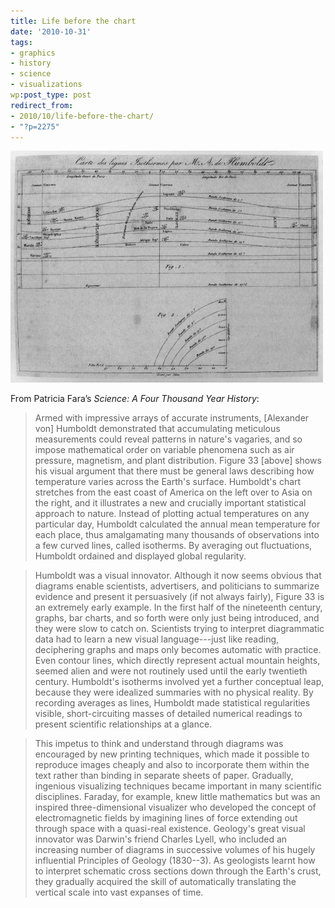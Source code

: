 ```yaml
---
title: Life before the chart
date: '2010-10-31'
tags:
- graphics
- history
- science
- visualizations
wp:post_type: post
redirect_from:
- 2010/10/life-before-the-chart/
- "?p=2275"
---
```


![Humboldt's Isotherms](/uploads/2010-10-31-Life-before-the-chart/humboldt-isotherms-500x371.png "humboldt-isotherms")

From Patricia Fara’s _Science: A Four Thousand Year History_:

> Armed with impressive arrays of accurate instruments, [Alexander von] Humboldt demonstrated that accumulating meticulous measurements could reveal patterns in nature's vagaries, and so impose mathematical order on variable phenomena such as air pressure, magnetism, and plant distribution. Figure 33 [above] shows his visual argument that there must be general laws describing how temperature varies across the Earth's surface. Humboldt's chart stretches from the east coast of America on the left over to Asia on the right, and it illustrates a new and crucially important statistical approach to nature. Instead of plotting actual temperatures on any particular day, Humboldt calculated the annual mean temperature for each place, thus amalgamating many thousands of observations into a few curved lines, called isotherms. By averaging out fluctuations, Humboldt ordained and displayed global regularity.

>

> Humboldt was a visual innovator. Although it now seems obvious that diagrams enable scientists, advertisers, and politicians to summarize evidence and present it persuasively (if not always fairly), Figure 33 is an extremely early example. In the first half of the nineteenth century, graphs, bar charts, and so forth were only just being introduced, and they were slow to catch on. Scientists trying to interpret diagrammatic data had to learn a new visual language---just like reading, deciphering graphs and maps only becomes automatic with practice. Even contour lines, which directly represent actual mountain heights, seemed alien and were not routinely used until the early twentieth century. Humboldt's isotherms involved yet a further conceptual leap, because they were idealized summaries with no physical reality. By recording averages as lines, Humboldt made statistical regularities visible, short-circuiting masses of detailed numerical readings to present scientific relationships at a glance.

>

> This impetus to think and understand through diagrams was encouraged by new printing techniques, which made it possible to reproduce images cheaply and also to incorporate them within the text rather than binding in separate sheets of paper. Gradually, ingenious visualizing techniques became important in many scientific disciplines. Faraday, for example, knew little mathematics but was an inspired three-dimensional visualizer who developed the concept of electromagnetic fields by imagining lines of force extending out through space with a quasi-real existence. Geology's great visual innovator was Darwin's friend Charles Lyell, who included an increasing number of diagrams in successive volumes of his hugely influential Principles of Geology (1830--3). As geologists learnt how to interpret schematic cross sections down through the Earth's crust, they gradually acquired the skill of automatically translating the vertical scale into vast expanses of time.
